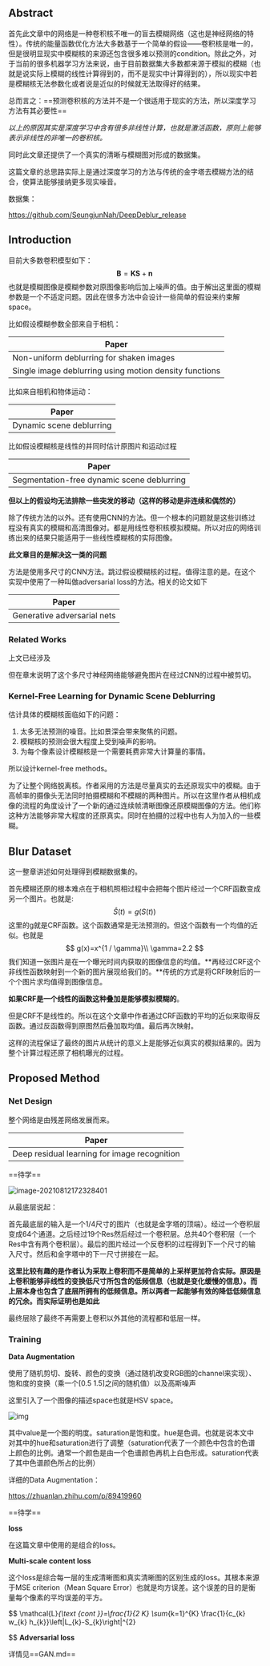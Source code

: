 ## Abstract

首先此文章中的网络是一种卷积核不唯一的盲去模糊网络（这也是神经网络的特性）。传统的能量函数优化方法大多数基于一个简单的假设——卷积核是唯一的，但是很明显现实中模糊核的来源还包含很多难以预测的condition。除此之外，对于当前的很多机器学习方法来说，由于目前数据集大多数都来源于模拟的模糊（也就是说实际上模糊的线性计算得到的，而不是现实中计算得到的），所以现实中若是模糊核无法参数化或者说是近似的时候就无法取得好的结果。

总而言之：==预测卷积核的方法并不是一个很适用于现实的方法，所以深度学习方法有其必要性==

*以上的原因其实是深度学习中含有很多非线性计算，也就是激活函数，原则上能够表示非线性的非唯一的卷积核。*

同时此文章还提供了一个真实的清晰与模糊图对形成的数据集。

这篇文章的总思路实际上是通过深度学习的方法与传统的金字塔去模糊方法的结合，使算法能够接纳更多现实噪音。



数据集：

https://github.com/SeungjunNah/DeepDeblur_release



## Introduction

目前大多数卷积模型如下：
$$
\mathbf{B}=\mathbf{K S}+\mathbf{n}
$$
也就是模糊图像是模糊参数对原图像影响后加上噪声的值。由于解出这里面的模糊参数是一个不适定问题。因此在很多方法中会设计一些简单的假设来约束解space。

比如假设模糊参数全部来自于相机：

| Paper                                                  |
| ------------------------------------------------------ |
| Non-uniform deblurring for shaken images               |
| Single image deblurring using motion density functions |

比如来自相机和物体运动：

| Paper                    |
| ------------------------ |
| Dynamic scene deblurring |

比如假设模糊核是线性的并同时估计原图片和运动过程

| Paper                                      |
| ------------------------------------------ |
| Segmentation-free dynamic scene deblurring |

**但以上的假设均无法排除一些突发的移动（这样的移动是非连续和偶然的）**





除了传统方法的以外。还有使用CNN的方法。但一个根本的问题就是这些训练过程没有真实的模糊和高清图像对。都是用线性卷积核模拟模糊。所以对应的网络训练出来的结果只能适用于一些线性模糊核的实际图像。



**此文章目的是解决这一类的问题**

方法是使用多尺寸的CNN方法。跳过假设模糊核的过程。值得注意的是。在这个实现中使用了一种叫做adversarial loss的方法。相关的论文如下

| Paper                       |
| --------------------------- |
| Generative adversarial nets |



### Related Works

上文已经涉及

但在章末说明了这个多尺寸神经网络能够避免图片在经过CNN的过程中被剪切。



### Kernel-Free Learning for Dynamic Scene Deblurring

估计具体的模糊核面临如下的问题：

1. 太多无法预测的噪音。比如景深会带来聚焦的问题。
2. 模糊核的预测会很大程度上受到噪声的影响。
3. 为每个像素设计模糊核是一个需要耗费非常大计算量的事情。



所以设计kernel-free methods。

为了让整个网络脱离核。作者采用的方法是尽量真实的去还原现实中的模糊。由于高帧率的摄像头无法同时拍摄模糊和不模糊的两种图片。所以在这里作者从相机成像的流程的角度设计了一个新的通过连续帧清晰图像还原模糊图像的方法。他们称这种方法能够非常大程度的还原真实。同时在拍摄的过程中也有人为加入的一些模糊。



## Blur Dataset

这一整章讲述如何处理得到模糊数据集的。



首先模糊还原的根本难点在于相机照相过程中会把每个图片经过一个CRF函数变成另一个图片。也就是:
$$
\hat{S}(t)=g(S(t))
$$
这里的g就是CRF函数。这个函数通常是无法预测的。但这个函数有一个均值的近似。也就是
$$
g(x)=x^{1 / \gamma}\\
\gamma=2.2
$$
我们知道一张图片是在一个曝光时间内获取的图像信息的均值。**再经过CRF这个非线性函数映射到一个新的图片展现给我们的。**传统的方式是将CRF映射后的一个个图片求均值得到图像信息。

**如果CRF是一个线性的函数这种叠加是能够模拟模糊的**。

但是CRF不是线性的。所以在这个文章中作者通过CRF函数的平均的近似来取得反函数。通过反函数得到原图然后叠加取均值。最后再次映射。

这样的流程保证了最终的图片从统计的意义上是能够近似真实的模拟结果的。因为整个计算过程还原了相机曝光的过程。



## Proposed Method



### Net Design

整个网络是由残差网络发展而来。

| Paper                                        |
| -------------------------------------------- |
| Deep residual learning for image recognition |

==待学==







![image-20210812172328401](C:\Users\wanwankan\AppData\Roaming\Typora\typora-user-images\image-20210812172328401.png)

从最底层说起：

首先最底层的输入是一个1/4尺寸的图片（也就是金字塔的顶端）。经过一个卷积层变成64个通道。之后经过19个Res然后经过一个卷积层。总共40个卷积层（一个Res中含有两个卷积层）。最后的图片经过一个反卷积的过程得到下一个尺寸的输入尺寸。然后和金字塔中的下一尺寸拼接在一起。



**这里比较有趣的是作者认为采取上卷积而不是简单的上采样更加符合实际。原因是上卷积能够非线性的变换低尺寸所包含的低频信息（也就是变化缓慢的信息）。而上层本身也包含了底层所拥有的低频信息。所以两者一起能够有效的降低低频信息的冗余。而实际证明也是如此**





最终层除了最终不再需要上卷积以外其他的流程都和低层一样。



### Training



**Data Augmentation**

使用了随机剪切、旋转、颜色的变换（通过随机改变RGB图的channel来实现）、饱和度的变换（乘一个[0.5 1.5]之间的随机值）以及高斯噪声

这里引入了一个图像的描述space也就是HSV space。

![img](https://bkimg.cdn.bcebos.com/pic/b151f8198618367ab5bcd4792e738bd4b31ce559?x-bce-process=image/watermark,image_d2F0ZXIvYmFpa2U3Mg==,g_7,xp_5,yp_5/format,f_auto)

其中value是一个图的明度。saturation是饱和度。hue是色调。也就是说本文中对其中的hue和saturation进行了调整（saturation代表了一个颜色中包含的色谱上颜色的比例。通常一个颜色是由一个色谱颜色再机上白色形成。saturation代表了其中色谱颜色所占的比例）

详细的Data Augmentation：

https://zhuanlan.zhihu.com/p/89419960

==待学==



**loss**

在这篇文章中使用的是组合的loss。

**Multi-scale content loss**

这个loss是综合每一层的生成清晰图和真实清晰图的区别生成的loss。其根本来源于MSE criterion（Mean Square Error）也就是均方误差。这个误差的目的是衡量每个像素的平均误差的平方。

$$
\mathcal{L}_{\text {cont }}=\frac{1}{2 K} \sum_{k=1}^{K} \frac{1}{c_{k} w_{k} h_{k}}\left\|L_{k}-S_{k}\right\|^{2}
$$
**Adversarial loss**

详情见==GAN.md==

